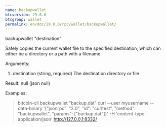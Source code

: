 ```yaml
---
name: backupwallet
btcversion: 29.0.0
btcgroup: wallet
permalink: en/doc/29.0.0/rpc/wallet/backupwallet/
---
```


backupwallet "destination"

Safely copies the current wallet file to the specified destination, which can either be a directory or a path with a filename.

Arguments:
1. destination    (string, required) The destination directory or file

Result:
null    (json null)

Examples:
> bitcoin-cli backupwallet "backup.dat"
> curl --user myusername --data-binary '{"jsonrpc": "2.0", "id": "curltest", "method": "backupwallet", "params": ["backup.dat"]}' -H 'content-type: application/json' http://127.0.0.1:8332/


